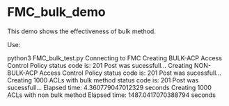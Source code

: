 # FMC_bulk_demo

This demo shows the effectiveness of bulk method. 


Use:

python3 FMC_bulk_test.py 
Connecting to FMC
Creating BULK-ACP Access Control Policy 
status code is: 201
Post was sucessfull...
Creating NON-BULK-ACP Access Control Policy 
status code is: 201
Post was sucessfull...
Creating 1000 ACLs with bulk method
status code is: 201
Post was sucessfull...
Elapsed time:  4.360779047012329  seconds
Creating 1000 ACLs with non bulk method
Elapsed time: 1487.0417070388794  seconds
